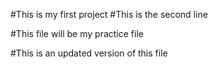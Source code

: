 #This is my first project
#This is the second line

#This file will be my practice file

#This is an updated version of this file 
